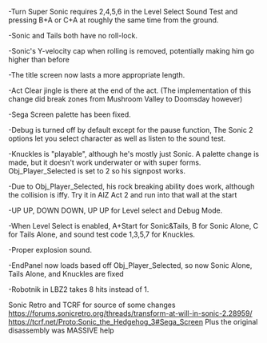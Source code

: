 -Turn Super Sonic requires 2,4,5,6 in the Level Select Sound Test and pressing B+A or C+A at roughly the same time from the ground. 

-Sonic and Tails both have no roll-lock.

-Sonic's Y-velocity cap when rolling is removed, potentially making him go higher than before

-The title screen now lasts a more appropriate length.

-Act Clear jingle is there at the end of the act. (The implementation of this change did break zones from Mushroom Valley to Doomsday however)

-Sega Screen palette has been fixed.

-Debug is turned off by default except for the pause function, The Sonic 2 options let you select character as well as listen to the sound test.

-Knuckles is "playable", although he's mostly just Sonic. A palette change is made, but it doesn't work underwater or with super forms. Obj_Player_Selected is set to 2 so his signpost works.

-Due to Obj_Player_Selected, his rock breaking ability does work, although the collision is iffy. Try it in AIZ Act 2 and run into that wall at the start

-UP UP, DOWN DOWN, UP UP for Level select and Debug Mode.

-When Level Select is enabled, A+Start for Sonic&Tails, B for Sonic Alone, C for Tails Alone, and sound test code 1,3,5,7 for Knuckles.

-Proper explosion sound.

-EndPanel now loads based off Obj_Player_Selected, so now Sonic Alone, Tails Alone, and Knuckles are fixed

-Robotnik in LBZ2 takes 8 hits instead of 1.

Sonic Retro and TCRF for source of some changes
https://forums.sonicretro.org/threads/transform-at-will-in-sonic-2.28959/
https://tcrf.net/Proto:Sonic_the_Hedgehog_3#Sega_Screen
Plus the original disassembly was MASSIVE help
